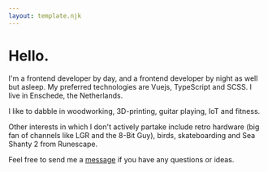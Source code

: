 ```yaml
---
layout: template.njk
---
```


# Hello.

I'm a frontend developer by day, and a frontend developer by night as well but asleep. My preferred technologies are Vuejs, TypeScript and SCSS. I live in Enschede, the Netherlands.

I like to dabble in woodworking, 3D-printing, guitar playing, IoT and fitness.

Other interests in which I don't actively partake include retro hardware (big fan of channels like LGR and the 8-Bit Guy), birds, skateboarding and Sea Shanty 2 from Runescape.

Feel free to send me a <a href="mailto:berendswennenhuis@gmail.com">message</a> if you have any questions or ideas.